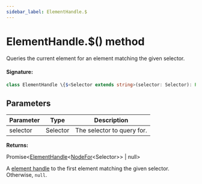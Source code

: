 ```yaml
---
sidebar_label: ElementHandle.$
---
```


# ElementHandle.$() method

Queries the current element for an element matching the given selector.

#### Signature:

```typescript
class ElementHandle \{$<Selector extends string>(selector: Selector): Promise<ElementHandle<NodeFor<Selector>> | null>;\}
```

## Parameters

| Parameter | Type     | Description                |
| --------- | -------- | -------------------------- |
| selector  | Selector | The selector to query for. |

**Returns:**

Promise&lt;[ElementHandle](./puppeteer.elementhandle.md)&lt;[NodeFor](./puppeteer.nodefor.md)&lt;Selector&gt;&gt; \| null&gt;

A [element handle](./puppeteer.elementhandle.md) to the first element matching the given selector. Otherwise, `null`.
